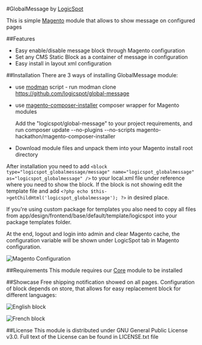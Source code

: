 #GlobalMessage by [LogicSpot]

This is simple [Magento] module that allows to show message on configured pages 

##Features
- Easy enable/disable message block through Magento configuration
- Set any CMS Static Block as a container of message in configuration
- Easy install in layout xml configuration
 
##Installation
There are 3 ways of installing GlobalMessage module:

- use [modman] script - run modman clone https://github.com/logicspot/global-message
- use [magento-composer-installer] composer wrapper for Magento modules

    Add the "logicspot/global-message" to your project requirements, and run composer update --no-plugins --no-scripts magento-hackathon/magento-composer-installer
    
- Download module files and unpack them into your Magento install root directory

After installation you need to add `<block type="logicspot_globalmessage/message" name="logicspot_globalmessage" as="logicspot_globalmessage" />` 
to your local.xml file under reference where you need to show the block. If the block is not showing edit the template file 
and add `<?php echo $this->getChildHtml('logicspot_globalmessage'); ?>` in desired place.

If you're using custom package for templates you also need to copy all files from app/design/frontend/base/default/template/logicspot into your package
templates folder.

At the end, logout and login into admin and clear Magento cache, the configuration variable will be shown under LogicSpot tab in Magento configuration.

![Magento Configuration](http://i.imgur.com/hFNmaqQ.png)

##Requirements
This module requires our [Core] module to be installed

##Showcase
Free shipping notification showed on all pages. Configuration of block depends on store, that allows for easy replacement block for different languages:

![English block](http://i.imgur.com/AOcYSEb.png)

![French block](http://imgur.com/YiihYK6.png)

##License
This module is distributed under GNU General Public License v3.0. Full text of the License can be found in LICENSE.txt file


[LogicSpot]:http://www.logicspot.com/
[Magento]:http://magento.com/
[modman]:https://github.com/colinmollenhour/modman
[magento-composer-installer]:https://github.com/Cotya/magento-composer-installer
[Core]:https://github.com/logicspot/core